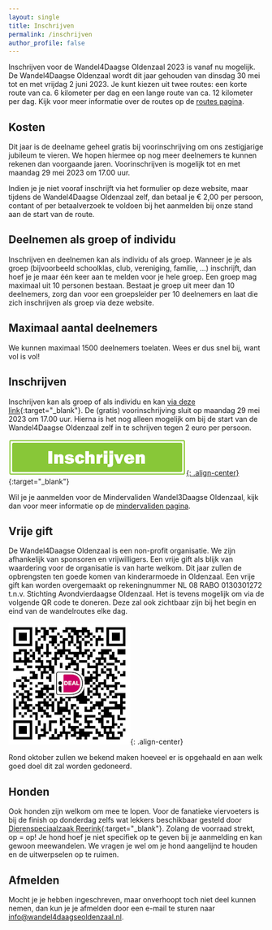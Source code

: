 ```yaml
---
layout: single
title: Inschrijven
permalink: /inschrijven
author_profile: false
---
```


Inschrijven voor de Wandel4Daagse Oldenzaal 2023 is vanaf nu mogelijk. De Wandel4Daagse Oldenzaal wordt dit jaar gehouden van dinsdag 30 mei tot en met vrijdag 2 juni 2023. Je kunt kiezen uit twee routes: een korte route van ca. 6 kilometer per dag en een lange route van ca. 12 kilometer per dag. Kijk voor meer informatie over de routes op de [routes pagina](/routes).

## Kosten

Dit jaar is de deelname geheel gratis bij voorinschrijving om ons zestigjarige jubileum te vieren. We hopen hiermee op nog meer deelnemers te kunnen rekenen dan voorgaande jaren. Voorinschrijven is mogelijk tot en met maandag 29 mei 2023 om 17.00 uur.  

Indien je je niet vooraf inschrijft via het formulier op deze website, maar tijdens de Wandel4Daagse Oldenzaal zelf, dan betaal je € 2,00 per persoon, contant of per betaalverzoek te voldoen bij het aanmelden bij onze stand aan de start van de route.  

## Deelnemen als groep of individu

Inschrijven en deelnemen kan als individu of als groep. Wanneer je je als groep (bijvoorbeeld schoolklas, club, vereniging, familie, ...) inschrijft, dan hoef je je maar één keer aan te melden voor je hele groep. Een groep mag maximaal uit 10 personen bestaan. Bestaat je groep uit meer dan 10 deelnemers, zorg dan voor een groepsleider per 10 deelnemers en laat die zich inschrijven als groep via deze website.

## Maximaal aantal deelnemers

We kunnen maximaal 1500 deelnemers toelaten. Wees er dus snel bij, want vol is vol!

## Inschrijven

Inschrijven kan als groep of als individu en kan [via deze link](https://forms.microsoft.com/e/AWqHXfHa3K){:target="_blank"}. De (gratis) voorinschrijving sluit op maandag 29 mei 2023 om 17.00 uur. Hierna is het nog alleen mogelijk om bij de start van de Wandel4Daagse Oldenzaal zelf in te schrijven tegen 2 euro per persoon.

[![Nu inschrijven](/assets/images/inschrijven.png){: .align-center}](https://forms.microsoft.com/e/AWqHXfHa3K){:target="_blank"}  

Wil je je aanmelden voor de Mindervaliden Wandel3Daagse Oldenzaal, kijk dan voor meer informatie op de [mindervaliden pagina](/routes/mindervaliden).  

## Vrije gift

De Wandel4Daagse Oldenzaal is een non-profit organisatie. We zijn afhankelijk van sponsoren en vrijwilligers. Een vrije gift als blijk van waardering voor de organisatie is van harte welkom. Dit jaar zullen de opbrengsten ten goede komen van kinderarmoede in Oldenzaal. Een vrije gift kan worden overgemaakt op rekeningnummer NL 08 RABO 0130301272 t.n.v. Stichting Avondvierdaagse Oldenzaal. Het is tevens mogelijk om via de volgende QR code te doneren. Deze zal ook zichtbaar zijn bij het begin en eind van de wandelroutes elke dag.  

![Vrije gift QR Code](/assets/images/vrijegift.png){: .align-center}  

Rond oktober zullen we bekend maken hoeveel er is opgehaald en aan welk goed doel dit zal worden gedoneerd.  

## Honden

Ook honden zijn welkom om mee te lopen. Voor de fanatieke viervoeters is bij de finish op donderdag zelfs wat lekkers beschikbaar gesteld door [Dierenspeciaalzaak Reerink](https://reerink.nl/){:target="_blank"}. Zolang de voorraad strekt, op = op! Je hond hoef je niet specifiek op te geven bij je aanmelding en kan gewoon meewandelen. We vragen je wel om je hond aangelijnd te houden en de uitwerpselen op te ruimen.

## Afmelden

Mocht je je hebben ingeschreven, maar onverhoopt toch niet deel kunnen nemen, dan kun je je afmelden door een e-mail te sturen naar [info@wandel4daagseoldenzaal.nl](mailto:info@wandel4daagseoldenzaal.nl).
